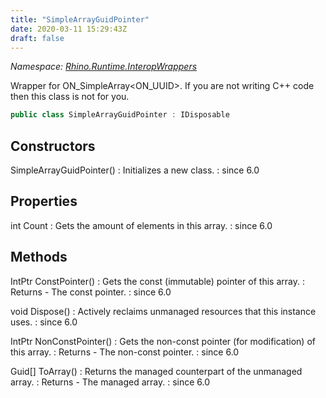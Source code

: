 ```yaml
---
title: "SimpleArrayGuidPointer"
date: 2020-03-11 15:29:43Z
draft: false
---
```


*Namespace: [Rhino.Runtime.InteropWrappers](../)*

Wrapper for ON_SimpleArray<ON_UUID>. If you are not writing C++ code
   then this class is not for you.
```cs
public class SimpleArrayGuidPointer : IDisposable
```
## Constructors

SimpleArrayGuidPointer()
: Initializes a new  class.
: since 6.0
## Properties

int Count
: Gets the amount of elements in this array.
: since 6.0
## Methods

IntPtr ConstPointer()
: Gets the const (immutable) pointer of this array.
: Returns - The const pointer.
: since 6.0

void Dispose()
: Actively reclaims unmanaged resources that this instance uses.
: since 6.0

IntPtr NonConstPointer()
: Gets the non-const pointer (for modification) of this array.
: Returns - The non-const pointer.
: since 6.0

Guid[] ToArray()
: Returns the managed counterpart of the unmanaged array.
: Returns - The managed array.
: since 6.0
